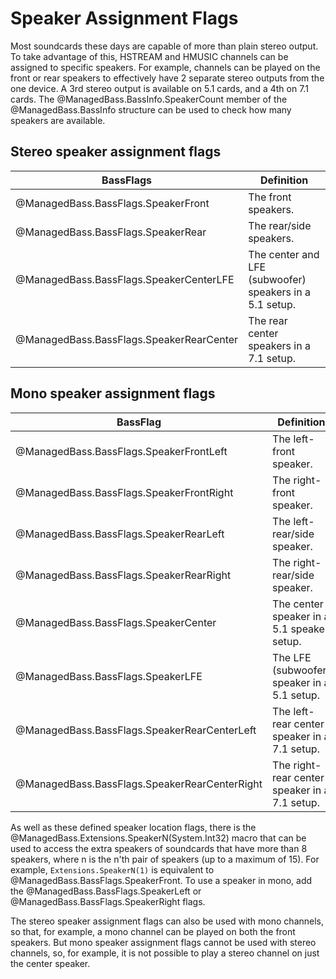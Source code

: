 # Speaker Assignment Flags
Most soundcards these days are capable of more than plain stereo output.
To take advantage of this, HSTREAM and HMUSIC channels can be assigned to specific speakers.
For example, channels can be played on the front or rear speakers to effectively have 2 separate stereo outputs from the one device.
A 3rd stereo output is available on 5.1 cards, and a 4th on 7.1 cards.
The @ManagedBass.BassInfo.SpeakerCount member of the @ManagedBass.BassInfo structure can be used to check how many speakers are available.

## Stereo speaker assignment flags
BassFlags                                      | Definition
-----------------------------------------------|------------
@ManagedBass.BassFlags.SpeakerFront      | The front speakers.
@ManagedBass.BassFlags.SpeakerRear       | The rear/side speakers.
@ManagedBass.BassFlags.SpeakerCenterLFE  | The center and LFE (subwoofer) speakers in a 5.1 setup.
@ManagedBass.BassFlags.SpeakerRearCenter | The rear center speakers in a 7.1 setup.

## Mono speaker assignment flags
BassFlag                                            | Definition
----------------------------------------------------|------------
@ManagedBass.BassFlags.SpeakerFrontLeft       | The left-front speaker.
@ManagedBass.BassFlags.SpeakerFrontRight      | The right-front speaker.
@ManagedBass.BassFlags.SpeakerRearLeft        | The left-rear/side speaker.
@ManagedBass.BassFlags.SpeakerRearRight       | The right-rear/side speaker.
@ManagedBass.BassFlags.SpeakerCenter          | The center speaker in a 5.1 speaker setup.
@ManagedBass.BassFlags.SpeakerLFE             | The LFE (subwoofer) speaker in a 5.1 setup.
@ManagedBass.BassFlags.SpeakerRearCenterLeft  | The left-rear center speaker in a 7.1 setup.
@ManagedBass.BassFlags.SpeakerRearCenterRight | The right-rear center speaker in a 7.1 setup.

As well as these defined speaker location flags, there is the @ManagedBass.Extensions.SpeakerN(System.Int32) macro that can be used to access the extra speakers of soundcards that have more than 8 speakers, where n is the n'th pair of speakers (up to a maximum of 15).
For example, `Extensions.SpeakerN(1)` is equivalent to @ManagedBass.BassFlags.SpeakerFront.
To use a speaker in mono, add the @ManagedBass.BassFlags.SpeakerLeft or @ManagedBass.BassFlags.SpeakerRight flags.

The stereo speaker assignment flags can also be used with mono channels, so that, for example, a mono channel can be played on both the front speakers.
But mono speaker assignment flags cannot be used with stereo channels, so, for example, it is not possible to play a stereo channel on just the center speaker.
